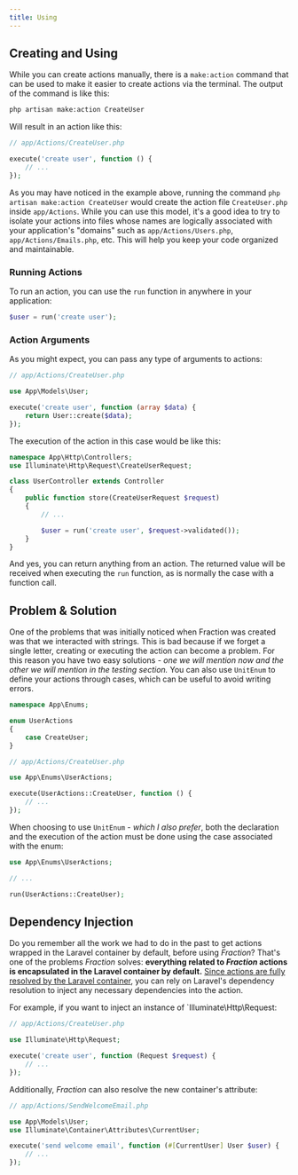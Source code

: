 ```yaml
---
title: Using
---
```


## Creating and Using

While you can create actions manually, there is a `make:action` command that can be used to make it easier to create actions via the terminal. The output of the command is like this:

```bash
php artisan make:action CreateUser
```
Will result in an action like this:

```php
// app/Actions/CreateUser.php

execute('create user', function () {
    // ...
});
```

As you may have noticed in the example above, running the command `php artisan make:action CreateUser` would create the action file `CreateUser.php` inside `app/Actions`. While you can use this model, it's a good idea to try to isolate your actions into files whose names are logically associated with your application's "domains" such as `app/Actions/Users.php`, `app/Actions/Emails.php`, etc. This will help you keep your code organized and maintainable.

### Running Actions

To run an action, you can use the `run` function in anywhere in your application:

```php
$user = run('create user');
```

### Action Arguments

As you might expect, you can pass any type of arguments to actions:

```php
// app/Actions/CreateUser.php

use App\Models\User;

execute('create user', function (array $data) {
    return User::create($data);
});
```

The execution of the action in this case would be like this:

```php
namespace App\Http\Controllers;
use Illuminate\Http\Request\CreateUserRequest;

class UserController extends Controller
{
    public function store(CreateUserRequest $request)
    {
        // ...

        $user = run('create user', $request->validated());
    }
}
```

And yes, you can return anything from an action. The returned value will be received when executing the `run` function, as is normally the case with a function call.

## Problem & Solution

One of the problems that was initially noticed when Fraction was created was that we interacted with strings. This is bad because if we forget a single letter, creating or executing the action can become a problem. For this reason you have two easy solutions - _one we will mention now and the other we will mention in the testing section._ You can also use `UnitEnum` to define your actions through cases, which can be useful to avoid writing errors.

```php
namespace App\Enums;

enum UserActions
{
    case CreateUser;
}
```

```php
// app/Actions/CreateUser.php

use App\Enums\UserActions;

execute(UserActions::CreateUser, function () {
    // ...
});
```

When choosing to use `UnitEnum` - _which I also prefer_, both the declaration and the execution of the action must be done using the case associated with the enum:

```php
use App\Enums\UserActions;

// ...

run(UserActions::CreateUser);
```

## Dependency Injection

Do you remember all the work we had to do in the past to get actions wrapped in the Laravel container by default, before using _Fraction_? That's one of the problems _Fraction_ solves: **everything related to _Fraction_ actions is encapsulated in the Laravel container by default.** <ins>Since actions are fully resolved by the Laravel container</ins>, you can rely on Laravel's dependency resolution to inject any necessary dependencies into the action. 

For example, if you want to inject an instance of `Illuminate\Http\Request:

```php
// app/Actions/CreateUser.php

use Illuminate\Http\Request;

execute('create user', function (Request $request) {
    // ...
});
```

Additionally, _Fraction_ can also resolve the new container's attribute:

```php
// app/Actions/SendWelcomeEmail.php

use App\Models\User;
use Illuminate\Container\Attributes\CurrentUser;

execute('send welcome email', function (#[CurrentUser] User $user) {
    // ...
});
```
